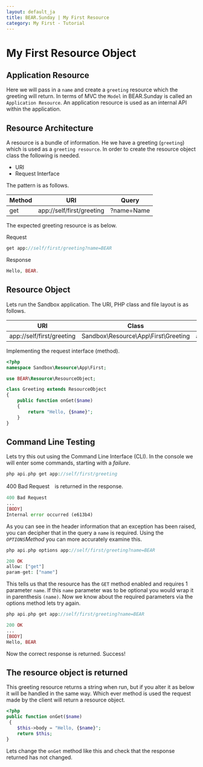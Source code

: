 ```yaml
---
layout: default_ja
title: BEAR.Sunday | My First Resource
category: My First - Tutorial
---
```


# My First Resource Object

## Application Resource

Here we will pass in a `name` and create a `greeting` resource which the greeting will return.
In terms of MVC the `Model` in BEAR.Sunday is called an `Application Resource`. 
An application resource is used as an internal API within the application.

## Resource Architecture 

A resource is a bundle of information. 
He we have a greeting (`greeting`) which is used as a `greeting resource`.
In order to create the resource object class the following is needed.

 * URI
 * Request Interface 

The pattern is as follows.

| Method | URI                         | Query      |
|--------|-----------------------------|------------|
| get    | app://self/first/greeting   |?name=Name  |

The expected greeting resource is as below.

Request

```php
get app://self/first/greeting?name=BEAR
```

Response

```php
Hello, BEAR.
```

## Resource Object 

Lets run the Sandbox application. The URI, PHP class and file layout is as follows. 


| URI | Class | File |
|-----|--------|-----|
| app://self/first/greeting | Sandbox\Resource\App\First\Greeting | apps/Sandbox/src/Sandbox/Resource/App/First/Greeting.php |

Implementing the request interface (method).

```php
<?php
namespace Sandbox\Resource\App\First;

use BEAR\Resource\ResourceObject;

class Greeting extends ResourceObject
{
    public function onGet($name)
    {
        return "Hello, {$name}";
    }
}
```

## Command Line Testing 

Lets try this out using the Command Line Interface (CLI). 
In the console we will enter some commands, starting with a *failure*.

```php
php api.php get app://self/first/greeting
```

400 Bad Request　is returned in the response.

```php
400 Bad Request
...
[BODY]
Internal error occurred (e613b4)
```

As you can see in the header information that an exception has been raised, 
you can decipher that in the query a `name` is required. 
Using the *`OPTIONS`Method* you can more accurately examine this.

```php
php api.php options app://self/first/greeting?name=BEAR
```

```php
200 OK
allow: ["get"]
param-get: ["name"]
```

This tells us that the resource has the `GET` method enabled and requires 1 parameter `name`.
If this `name` parameter was to be optional you would wrap it in parenthesis `(name)`.
Now we know about the required parameters via the options method lets try again.
 

```php
php api.php get app://self/first/greeting?name=BEAR
```

```php
200 OK
...
[BODY]
Hello, BEAR
```
Now the correct response is returned. Success!

## The resource object is returned 

This greeting resource returns a string when run, 
but if you alter it as below it will be handled in the same way.
Which ever method is used the request made by the client will return a resource object.

```php
<?php
public function onGet($name)
 {
    $this->body = "Hello, {$name}";
    return $this;
}
```

Lets change the `onGet` method like this and check that the response returned has not changed.
